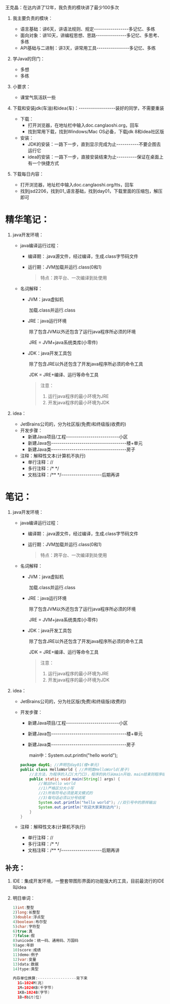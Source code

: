 王克晶：在达内讲了12年，我负责的模块讲了最少100多次

1. 我主要负责的模块：
    - 语言基础：讲6天，讲语法规则、规定-----------------多记忆、多练
    - 面向对象：讲10天，讲编程思想、思路---------------多记忆、多思考、多练
    - API基础与二进制：讲3天，讲常用工具----------------多记忆、多练

2. 学Java的窍门：
    - 多想
    - 多练
3. 小要求：
    - 课堂气氛活跃一些
4. 下载和安装jdk(车油)和idea(车)：------------------装好的同学，不需要重装
    - 下载：
        - 打开浏览器，在地址栏中输入doc.canglaoshi.org，回车
        - 找到常用下载，找到Windows/Mac OS必备，下载jdk 8和idea社区版
    - 安装：
        - JDK的安装：一路下一步，直到显示完成为止-----------不要企图去运行它
        - idea的安装：一路下一步，直接安装结束为止----------保证在桌面上有一个快捷方式
5. 下载每日内容：
    - 打开浏览器，地址栏中输入doc.canglaoshi.org/tts，回车
    - 找到jsd2206，找到01_语言基础，找到day01，下载里面的压缩包，解压即可

# 精华笔记：

1. java开发环境：

    - java编译运行过程：

        - 编译期：.java源文件，经过编译，生成.class字节码文件

        - 运行期：JVM加载并运行.class(0和1)

          > 特点：跨平台、一次编译到处使用

    - 名词解释：

        - JVM：java虚拟机

          ​ 加载.class并运行.class

        - JRE：java运行环境

          ​ 除了包含JVM以外还包含了运行java程序所必须的环境

          ​ JRE = JVM+java系统类库(小零件)

        - JDK：java开发工具包

          ​ 除了包含JRE以外还包含了开发java程序所必须的命令工具

          ​ JDK = JRE+编译、运行等命令工具

          > 注意：
          >
          > 1. 运行java程序的最小环境为JRE
          > 2. 开发java程序的最小环境为JDK

2. idea：

    - JetBrains公司的，分为社区版(免费)和终级版(收费的)
    - 开发步骤：
        - 新建Java项目/工程--------------------------小区
        - 新建Java包-------------------------------------楼+单元
        - 新建Java类-------------------------------------房子
    - 注释：解释性文本(计算机不执行)
        - 单行注释：//
        - 多行注释：/*    */
        - 文档注释：/**     */--------------------后期再讲

# 笔记：

1. java开发环境：

    - java编译运行过程：

        - 编译期：.java源文件，经过编译，生成.class字节码文件

        - 运行期：JVM加载并运行.class(0和1)

          > 特点：跨平台、一次编译到处使用

    - 名词解释：

        - JVM：java虚拟机

          ​ 加载.class并运行.class

        - JRE：java运行环境

          ​ 除了包含JVM以外还包含了运行java程序所必须的环境

          ​ JRE = JVM+java系统类库(小零件)

        - JDK：java开发工具包

          ​ 除了包含JRE以外还包含了开发java程序所必须的命令工具

          ​ JDK = JRE+编译、运行等命令工具

          > 注意：
          >
          > 1. 运行java程序的最小环境为JRE
          > 2. 开发java程序的最小环境为JDK

2. idea：

    - JetBrains公司的，分为社区版(免费)和终级版(收费的)

    - 开发步骤：

        - 新建Java项目/工程--------------------------小区

        - 新建Java包-------------------------------------楼+单元

        - 新建Java类-------------------------------------房子

          ​ main中：System.out.println("hello world");

      ```java
      package day01; //声明包day01(楼+单元)
      public class HelloWorld { //声明类HelloWorld(房子)
          //主方法，为程序的入口(大门口)，程序的执行从main开始，main结束则程序结束
          public static void main(String[] args) {
              //输出hello world
              //1)严格区分大小写
              //2)所有符号必须是英文模式的
              //3)每句话必须以分号结尾
              System.out.println("hello world"); //双引号中的原样输出
              System.out.println("欢迎大家来到达内");
          }
      }
      ```

    - 注释：解释性文本(计算机不执行)

        - 单行注释：//
        - 多行注释：/*    */
        - 文档注释：/**     */--------------------后期再讲

## 补充：

1. IDE：集成开发环境，一整套带图形界面的功能强大的工具，目前最流行的IDE叫Idea

2. 明日单词：

   ```java
   1)int:整型
   2)long:长整型
   3)double:浮点型
   4)boolean:布尔型
   5)char:字符型
   6)true:真 
   7)false:假
   8)unicode：统一码、通用码、万国码
   9)age:年龄
   10)score:成绩
   11)demo:例子
   12)var:变量
   13)data:数据
   14)type:类型
       
   内存单位换算:-----------------背下来
     1G=1024M(兆)
     1M=1024KB(千字节)
     1KB=1024B(字节)
     1B=8bit(位)
   ```

   














